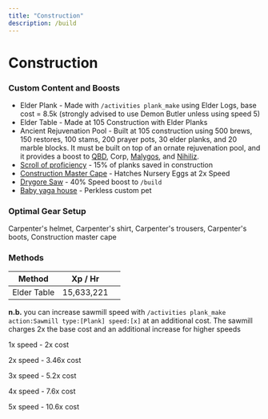 ```yaml
---
title: "Construction"
description: /build
---
```


# Construction

### Custom Content and Boosts

- Elder Plank - Made with `/activities plank_make` using Elder Logs, base cost = 8.5k (strongly advised to use Demon Butler unless using speed 5)
- Elder Table - Made at 105 Construction with Elder Planks
- Ancient Rejuvenation Pool - Built at 105 construction using 500 brews, 150 restores, 100 stams, 200 prayer pots, 30 elder planks, and 20 marble blocks. It must be built on top of an ornate rejuvenation pool, and it provides a boost to [QBD](../bso-custom-killables/demi-bosses/queen-black-dragon.md#boosts), Corp, [Malygos](../bso-custom-killables/demi-bosses/malygos.md#boosts), and [Nihiliz](../bso-custom-killables/demi-bosses/nihiliz.md#boosts).
- [Scroll of proficiency](dungeoneering-training/dg-rewards.md#buyable-boosts-utility) - 15% of planks saved in construction
- [Construction Master Cape](../custom-items/equippables/#master-capes) - Hatches Nursery Eggs at 2x Speed
- [Drygore Saw](invention/#inventions) - 40% Speed boost to `/build`
- [Baby yaga house](../custom-items/pets.md#meme-pets-and-no-perk-pets) - Perkless custom pet

### Optimal Gear Setup

Carpenter's helmet, Carpenter's shirt, Carpenter's trousers, Carpenter's boots, Construction master cape

### Methods

<table><thead><tr><th>Method</th><th>Xp / Hr</th><th data-hidden></th></tr></thead><tbody><tr><td>Elder Table</td><td>15,633,221</td><td></td></tr></tbody></table>

**n.b.** you can increase sawmill speed with `/activities plank_make action:Sawmill type:[Plank] speed:[x]` at an additional cost. The sawmill charges 2x the base cost and an additional increase for higher speeds

1x speed - 2x cost

2x speed - 3.46x cost

3x speed - 5.2x cost

4x speed - 7.6x cost

5x speed - 10.6x cost
